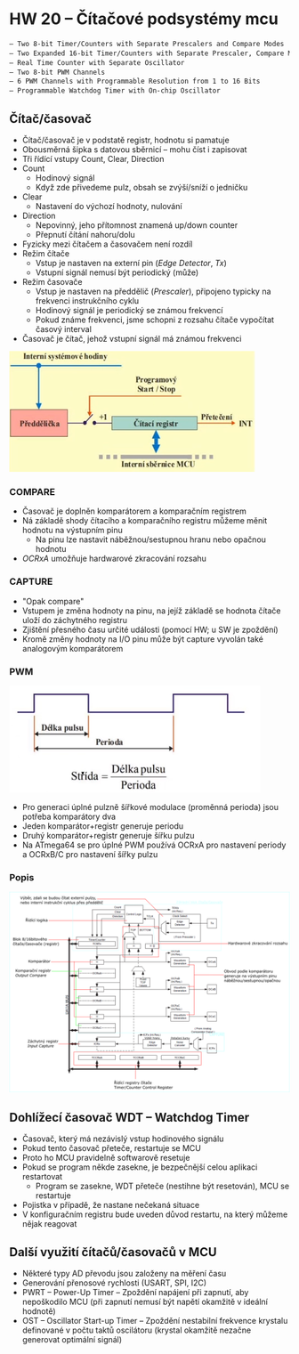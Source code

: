 # HW 20 – Čítačové podsystémy mcu

``` txt
– Two 8-bit Timer/Counters with Separate Prescalers and Compare Modes
– Two Expanded 16-bit Timer/Counters with Separate Prescaler, Compare Mode, and Capture Mode
– Real Time Counter with Separate Oscillator
– Two 8-bit PWM Channels
– 6 PWM Channels with Programmable Resolution from 1 to 16 Bits
– Programmable Watchdog Timer with On-chip Oscillator
```

## Čítač/časovač

* Čítač/časovač je v podstatě registr, hodnotu si pamatuje
* Obousměrná šipka s datovou sběrnicí – mohu číst i zapisovat
* Tři řídící vstupy Count, Clear, Direction
* Count
  * Hodinový signál
  * Když zde přivedeme pulz, obsah se zvýší/sníží o jedničku
* Clear
  * Nastavení do výchozí hodnoty, nulování
* Direction
  * Nepovinný, jeho přítomnost znamená up/down counter
  * Přepnutí čítání nahoru/dolu
* Fyzicky mezi čítačem a časovačem není rozdíl
* Režim čítače
  * Vstup je nastaven na externí pin (_Edge Detector_, _Tx_)
  * Vstupní signál nemusí být periodický (může)
* Režim časovače
  * Vstup je nastaven na předdělič (_Prescaler_), připojeno typicky na frekvenci instrukčního cyklu
  * Hodinový signál je periodický se známou frekvencí
  * Pokud známe frekvenci, jsme schopni z rozsahu čítače vypočítat časový interval
* Časovač je čítač, jehož vstupní signál má známou frekvenci

![timer](./img/HW_20_01.PNG)

### COMPARE

* Časovač je doplněn komparátorem a komparačním registrem
* Ná základě shody čítacího a komparačního registru můžeme měnit hodnotu na výstupním pinu
  * Na pinu lze nastavit náběžnou/sestupnou hranu nebo opačnou hodnotu
* _OCRxA_ umožňuje hardwarové zkracování rozsahu

### CAPTURE

* "Opak compare"
* Vstupem je změna hodnoty na pinu, na jejíž základě se hodnota čítače uloží do záchytného registru
* Zjištění přesného času určité události (pomocí HW; u SW je zpoždění)
* Kromě změny hodnoty na I/O pinu může být capture vyvolán také analogovým komparátorem

### PWM

![2002](./img/HW_20_02.PNG)

* Pro generaci úplné pulzně šířkové modulace (proměnná perioda) jsou potřeba komparátory dva
* Jeden komparátor+registr generuje periodu
* Druhý komparátor+registr generuje šířku pulzu
* Na ATmega64 se pro úplné PWM používá OCRxA pro nastavení periody a OCRxB/C pro nastavení šířky pulzu

### Popis

![tc](./img/HW_20_03.png)

## Dohlížecí časovač WDT – Watchdog Timer

* Časovač, který má nezávislý vstup hodinového signálu
* Pokud tento časovač přeteče, restartuje se MCU
* Proto ho MCU pravidelně softwarově resetuje
* Pokud se program někde zasekne, je bezpečnější celou aplikaci restartovat
  * Program se zasekne, WDT přeteče (nestihne být resetován), MCU se restartuje
* Pojistka v případě, že nastane nečekaná situace
* V konfiguračním registru bude uveden důvod restartu, na který můžeme nějak reagovat

## Další využití čítačů/časovačů v MCU

* Některé typy AD převodu jsou založeny na měření času
* Generování přenosové rychlosti (USART, SPI, I2C)
* PWRT – Power-Up Timer – Zpoždění napájení při zapnutí, aby nepoškodilo MCU (při zapnutí nemusí být napětí okamžitě v ideální hodnotě)
* OST – Oscillator Start-up Timer – Zpoždění nestabilní frekvence krystalu definované v počtu taktů oscilátoru (krystal okamžitě nezačne generovat optimální signál)
